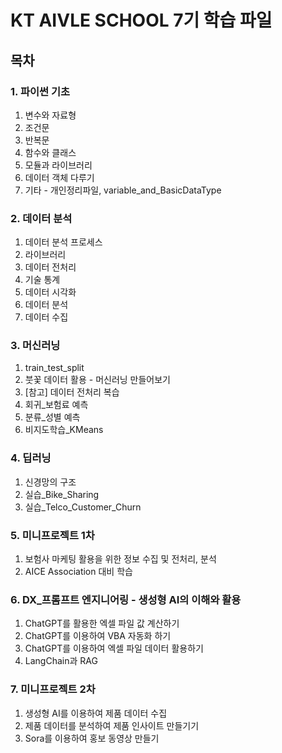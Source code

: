 # KT AIVLE SCHOOL 7기 학습 파일

## 목차

### 1. 파이썬 기초
1. 변수와 자료형
2. 조건문
3. 반복문
4. 함수와 클래스
5. 모듈과 라이브러리
6. 데이터 객체 다루기
7. 기타 - 개인정리파일, variable_and_BasicDataType

### 2. 데이터 분석
1. 데이터 분석 프로세스
2. 라이브러리
3. 데이터 전처리
4. 기술 통계
5. 데이터 시각화
6. 데이터 분석
7. 데이터 수집

### 3. 머신러닝
1. train_test_split
2. 붓꽃 데이터 활용 - 머신러닝 만들어보기
3. [참고] 데이터 전처리 복습
4. 회귀_보험료 예측
5. 분류_성별 예측
6. 비지도학습_KMeans

### 4. 딥러닝
1. 신경망의 구조
2. 실습_Bike_Sharing
3. 실습_Telco_Customer_Churn

### 5. 미니프로젝트 1차
1. 보험사 마케팅 활용을 위한 정보 수집 및 전처리, 분석
2. AICE Association 대비 학습

### 6. DX_프롬프트 엔지니어링 - 생성형 AI의 이해와 활용
1. ChatGPT를 활용한 엑셀 파일 값 계산하기
2. ChatGPT를 이용하여 VBA 자동화 하기
3. ChatGPT를 이용하여 엑셀 파일 데이터 활용하기
4. LangChain과 RAG

### 7. 미니프로젝트 2차
1. 생성형 AI를 이용하여 제품 데이터 수집
2. 제품 데이터를 분석하여 제품 인사이트 만들기기
3. Sora를 이용하여 홍보 동영상 만들기

